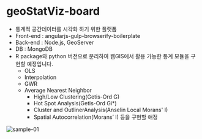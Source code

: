 # geoStatViz-board

- 통계적 공간데이터를 시각화 하기 위한 플랫폼
- Front-end : angularjs-gulp-browserify-boilerplate
- Back-end : Node.js, GeoServer
- DB : MongoDB
- R package와 python 버전으로 분리하여 웹GIS에서 활용 가능한 통계 모듈을 구현할 예정입니다.
  * OLS
  * Interpolation
  * GWR 
  * Average Nearest Neighbor
    * High/Low Clustering(Getis-Ord G) 
    * Hot Spot Analysis(Getis-Ord Gi*)
    * Cluster and OutlinerAnalysis(Anselin Local Morans' I)
    * Spatial Autocorrelation(Morans’ I) 등을 구현할 얘정


![sample-01](./image/sample/sample-01.png)